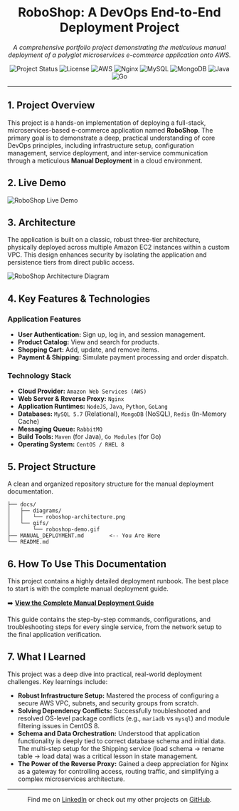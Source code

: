<!-- 
=================================================================================
!!! HELLO! THIS IS YOUR FINAL README TEMPLATE FOR THE MANUAL DEPLOYMENT !!!
Fill in the sections below. The comments like this one will not be visible in the
final rendered README.
=================================================================================
-->

<h1 align="center">RoboShop: A DevOps End-to-End Deployment Project</h1>
<p align="center">
  <em>A comprehensive portfolio project demonstrating the meticulous manual deployment of a polyglot microservices e-commerce application onto AWS.</em>
</p>

<!-- Badges are a great way to show off! Go to shields.io to create your own. -->
<p align="center">
  <img src="https://img.shields.io/badge/Project%20Status-Complete-green.svg" alt="Project Status">
  <img src="https://img.shields.io/badge/License-MIT-blue.svg" alt="License">
  <img src="https://img.shields.io/badge/AWS-232F3E?style=for-the-badge&logo=amazon-aws&logoColor=white" alt="AWS">
  <img src="https://img.shields.io/badge/Nginx-009639?style=for-the-badge&logo=nginx&logoColor=white" alt="Nginx">
  <img src="https://img.shields.io/badge/MySQL-4479A1?style=for-the-badge&logo=mysql&logoColor=white" alt="MySQL">
  <img src="https://img.shields.io/badge/MongoDB-47A248?style=for-the-badge&logo=mongodb&logoColor=white" alt="MongoDB">
  <img src="https://img.shields.io/badge/Java-ED8B00?style=for-the-badge&logo=java&logoColor=white" alt="Java">
  <img src="https://img.shields.io/badge/Go-00ADD8?style=for-the-badge&logo=go&logoColor=white" alt="Go">
</p>

---

## 1. Project Overview

This project is a hands-on implementation of deploying a full-stack, microservices-based e-commerce application named **RoboShop**. The primary goal is to demonstrate a deep, practical understanding of core DevOps principles, including infrastructure setup, configuration management, service deployment, and inter-service communication through a meticulous **Manual Deployment** in a cloud environment.

## 2. Live Demo

<!--
!!! ACTION ITEM !!!
Record a short GIF of you using the application!
1. Start recording your screen (Use a tool like LICEcap, Giphy Capture, or Kap).
2. Browse your running application: open the homepage, click a product, add it to the cart.
3. Save the recording as a GIF and place it in a 'docs/gifs' folder in your repository.
4. Replace the link below.
-->

![RoboShop Live Demo](docs/gifs/roboshop-demo.gif)

## 3. Architecture

The application is built on a classic, robust three-tier architecture, physically deployed across multiple Amazon EC2 instances within a custom VPC. This design enhances security by isolating the application and persistence tiers from direct public access.

<!--
!!! ACTION ITEM !!!
Create your architecture diagram!
1. Use a free tool like app.diagrams.net or Lucidchart.
2. Export it as a .png or .svg file and place it in a 'docs/diagrams' folder.
3. Replace the link below.
-->

![RoboShop Architecture Diagram](docs/diagrams/roboshop-architecture.png)

## 4. Key Features & Technologies

### Application Features
- **User Authentication:** Sign up, log in, and session management.
- **Product Catalog:** View and search for products.
- **Shopping Cart:** Add, update, and remove items.
- **Payment & Shipping:** Simulate payment processing and order dispatch.

### Technology Stack
- **Cloud Provider:** `Amazon Web Services (AWS)`
- **Web Server & Reverse Proxy:** `Nginx`
- **Application Runtimes:** `NodeJS`, `Java`, `Python`, `GoLang`
- **Databases:** `MySQL 5.7` (Relational), `MongoDB` (NoSQL), `Redis` (In-Memory Cache)
- **Messaging Queue:** `RabbitMQ`
- **Build Tools:** `Maven` (for Java), `Go Modules` (for Go)
- **Operating System:** `CentOS / RHEL 8`

## 5. Project Structure

A clean and organized repository structure for the manual deployment documentation.

```roboshop-project/
├── docs/
│   ├── diagrams/
│   │   └── roboshop-architecture.png
│   └── gifs/
│       └── roboshop-demo.gif
├── MANUAL_DEPLOYMENT.md        <-- You Are Here
└── README.md
```

## 6. How To Use This Documentation

This project contains a highly detailed deployment runbook. The best place to start is with the complete manual deployment guide.

➡️ **[View the Complete Manual Deployment Guide](./MANUAL_DEPLOYMENT.md)**

This guide contains the step-by-step commands, configurations, and troubleshooting steps for every single service, from the network setup to the final application verification.

## 7. What I Learned

This project was a deep dive into practical, real-world deployment challenges. Key learnings include:
- **Robust Infrastructure Setup:** Mastered the process of configuring a secure AWS VPC, subnets, and security groups from scratch.
- **Solving Dependency Conflicts:** Successfully troubleshooted and resolved OS-level package conflicts (e.g., `mariadb` vs `mysql`) and module filtering issues in CentOS 8.
- **Schema and Data Orchestration:** Understood that application functionality is deeply tied to correct database schema and initial data. The multi-step setup for the Shipping service (load schema -> rename table -> load data) was a critical lesson in state management.
- **The Power of the Reverse Proxy:** Gained a deep appreciation for Nginx as a gateway for controlling access, routing traffic, and simplifying a complex microservices architecture.

---
<p align="center">
  Find me on <a href="[Your LinkedIn URL]">LinkedIn</a> or check out my other projects on <a href="[Your GitHub Profile URL]">GitHub</a>.
</p>